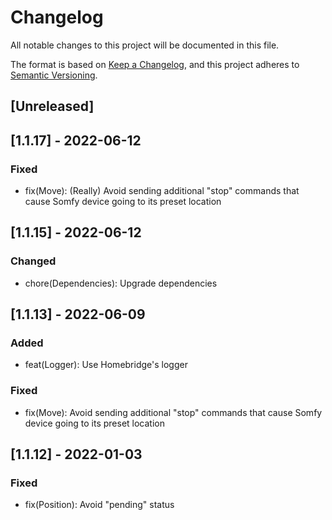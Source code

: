 # Changelog

All notable changes to this project will be documented in this file.

The format is based on [Keep a Changelog](https://keepachangelog.com/en/1.0.0/),
and this project adheres to [Semantic Versioning](https://semver.org/spec/v2.0.0.html).

## [Unreleased]

## [1.1.17] - 2022-06-12

### Fixed

- fix(Move): (Really) Avoid sending additional "stop" commands that cause Somfy device going to its preset location

## [1.1.15] - 2022-06-12

### Changed

- chore(Dependencies): Upgrade dependencies

## [1.1.13] - 2022-06-09

### Added

- feat(Logger): Use Homebridge's logger

### Fixed

- fix(Move): Avoid sending additional "stop" commands that cause Somfy device going to its preset location

## [1.1.12] - 2022-01-03

### Fixed

- fix(Position): Avoid "pending" status

